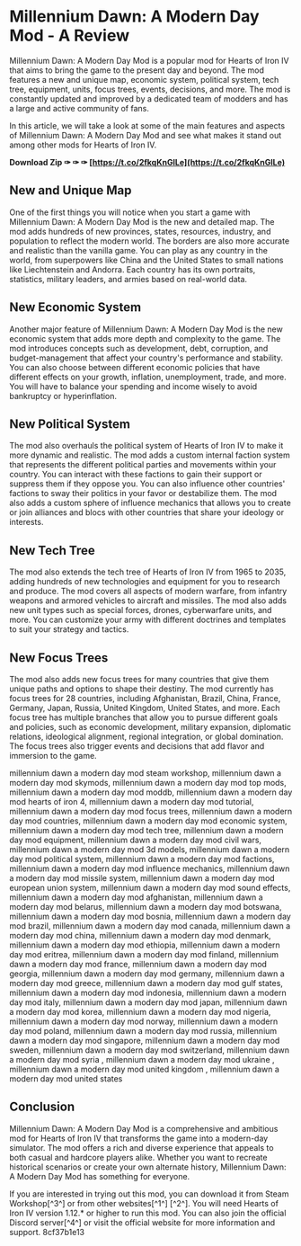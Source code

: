 # Millennium Dawn: A Modern Day Mod - A Review
 
Millennium Dawn: A Modern Day Mod is a popular mod for Hearts of Iron IV that aims to bring the game to the present day and beyond. The mod features a new and unique map, economic system, political system, tech tree, equipment, units, focus trees, events, decisions, and more. The mod is constantly updated and improved by a dedicated team of modders and has a large and active community of fans.
 
In this article, we will take a look at some of the main features and aspects of Millennium Dawn: A Modern Day Mod and see what makes it stand out among other mods for Hearts of Iron IV.
 
**Download Zip ✑ ✑ ✑ [https://t.co/2fkqKnGlLe](https://t.co/2fkqKnGlLe)**


 
## New and Unique Map
 
One of the first things you will notice when you start a game with Millennium Dawn: A Modern Day Mod is the new and detailed map. The mod adds hundreds of new provinces, states, resources, industry, and population to reflect the modern world. The borders are also more accurate and realistic than the vanilla game. You can play as any country in the world, from superpowers like China and the United States to small nations like Liechtenstein and Andorra. Each country has its own portraits, statistics, military leaders, and armies based on real-world data.
 
## New Economic System
 
Another major feature of Millennium Dawn: A Modern Day Mod is the new economic system that adds more depth and complexity to the game. The mod introduces concepts such as development, debt, corruption, and budget-management that affect your country's performance and stability. You can also choose between different economic policies that have different effects on your growth, inflation, unemployment, trade, and more. You will have to balance your spending and income wisely to avoid bankruptcy or hyperinflation.
 
## New Political System
 
The mod also overhauls the political system of Hearts of Iron IV to make it more dynamic and realistic. The mod adds a custom internal faction system that represents the different political parties and movements within your country. You can interact with these factions to gain their support or suppress them if they oppose you. You can also influence other countries' factions to sway their politics in your favor or destabilize them. The mod also adds a custom sphere of influence mechanics that allows you to create or join alliances and blocs with other countries that share your ideology or interests.
 
## New Tech Tree
 
The mod also extends the tech tree of Hearts of Iron IV from 1965 to 2035, adding hundreds of new technologies and equipment for you to research and produce. The mod covers all aspects of modern warfare, from infantry weapons and armored vehicles to aircraft and missiles. The mod also adds new unit types such as special forces, drones, cyberwarfare units, and more. You can customize your army with different doctrines and templates to suit your strategy and tactics.
 
## New Focus Trees
 
The mod also adds new focus trees for many countries that give them unique paths and options to shape their destiny. The mod currently has focus trees for 28 countries, including Afghanistan, Brazil, China, France, Germany, Japan, Russia, United Kingdom, United States, and more. Each focus tree has multiple branches that allow you to pursue different goals and policies, such as economic development, military expansion, diplomatic relations, ideological alignment, regional integration, or global domination. The focus trees also trigger events and decisions that add flavor and immersion to the game.
 
millennium dawn a modern day mod steam workshop,  millennium dawn a modern day mod skymods,  millennium dawn a modern day mod top mods,  millennium dawn a modern day mod moddb,  millennium dawn a modern day mod hearts of iron 4,  millennium dawn a modern day mod tutorial,  millennium dawn a modern day mod focus trees,  millennium dawn a modern day mod countries,  millennium dawn a modern day mod economic system,  millennium dawn a modern day mod tech tree,  millennium dawn a modern day mod equipment,  millennium dawn a modern day mod civil wars,  millennium dawn a modern day mod 3d models,  millennium dawn a modern day mod political system,  millennium dawn a modern day mod factions,  millennium dawn a modern day mod influence mechanics,  millennium dawn a modern day mod missile system,  millennium dawn a modern day mod european union system,  millennium dawn a modern day mod sound effects,  millennium dawn a modern day mod afghanistan,  millennium dawn a modern day mod belarus,  millennium dawn a modern day mod botswana,  millennium dawn a modern day mod bosnia,  millennium dawn a modern day mod brazil,  millennium dawn a modern day mod canada,  millennium dawn a modern day mod china,  millennium dawn a modern day mod denmark,  millennium dawn a modern day mod ethiopia,  millennium dawn a modern day mod eritrea,  millennium dawn a modern day mod finland,  millennium dawn a modern day mod france,  millennium dawn a modern day mod georgia,  millennium dawn a modern day mod germany,  millennium dawn a modern day mod greece,  millennium dawn a modern day mod gulf states,  millennium dawn a modern day mod indonesia,  millennium dawn a modern day mod italy,  millennium dawn a modern day mod japan,  millennium dawn a modern day mod korea,  millennium dawn a modern day mod nigeria,  millennium dawn a modern day mod norway,  millennium dawn a modern day mod poland,  millennium dawn a modern day mod russia,  millennium dawn a modern day mod singapore,  millennium dawn a modern day mod sweden,  millennium dawn a modern day mod switzerland,  millennium dawn a modern day mod syria ,  millennium dawn a modern day mod ukraine ,  millennium dawn a modern day mod united kingdom ,  millennium dawn a modern day mod united states
 
## Conclusion
 
Millennium Dawn: A Modern Day Mod is a comprehensive and ambitious mod for Hearts of Iron IV that transforms the game into a modern-day simulator. The mod offers a rich and diverse experience that appeals to both casual and hardcore players alike. Whether you want to recreate historical scenarios or create your own alternate history, Millennium Dawn: A Modern Day Mod has something for everyone.
 
If you are interested in trying out this mod, you can download it from Steam Workshop[^3^] or from other websites[^1^] [^2^]. You will need Hearts of Iron IV version 1.12.\* or higher to run this mod. You can also join the official Discord server[^4^] or visit the official website for more information and support.
 8cf37b1e13
 
